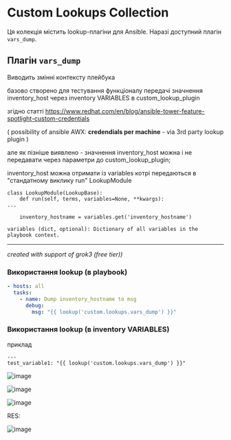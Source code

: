 # Custom Lookups Collection

Ця колекція містить lookup-плагіни для Ansible. Наразі доступний плагін `vars_dump`.

## Плагін `vars_dump`

Виводить змінні контексту плейбука 


базово створено для тестування функціоналу передачі значнення inventory_host через inventory VARIABLES в custom_lookup_plugin 


згідно статті https://www.redhat.com/en/blog/ansible-tower-feature-spotlight-custom-credentials


( possibility of ansible AWX: **credendials per machine** - via 3rd party lookup plugin ) 

але як пізніше виявлено -  значнення inventory_host можна і не передавати через параметри до custom_lookup_plugin;

 inventory_host можна отримати із variables котрі передаються в "стандатному виклику run" LookupModule
```
class LookupModule(LookupBase):
    def run(self, terms, variables=None, **kwargs):
...

    inventory_hostname = variables.get('inventory_hostname')

```

`variables (dict, optional): Dictionary of all variables in the playbook context.`


---
_created with support of grok3 (free tier))_


### Використання lookup (в playbook)
```yaml
- hosts: all
  tasks:
    - name: Dump inventory_hostname to msg
      debug:
        msg: "{{ lookup('custom.lookups.vars_dump') }}"
```


### Використання lookup (в inventory VARIABLES)

приклад 

```
---
test_variable1: "{{ lookup('custom.lookups.vars_dump') }}"
```
![image](https://github.com/user-attachments/assets/489cf672-9520-4ac9-a60b-70121af10e75)

![image](https://github.com/user-attachments/assets/cac68dcf-51b1-4993-ac9d-89cc5e7b5bbf)

![image](https://github.com/user-attachments/assets/42c99c9c-f040-4947-9ce5-7bcb4c91f9eb)

RES:

![image](https://github.com/user-attachments/assets/94a7f5f1-a47f-4627-b376-7ca9110910f6)

